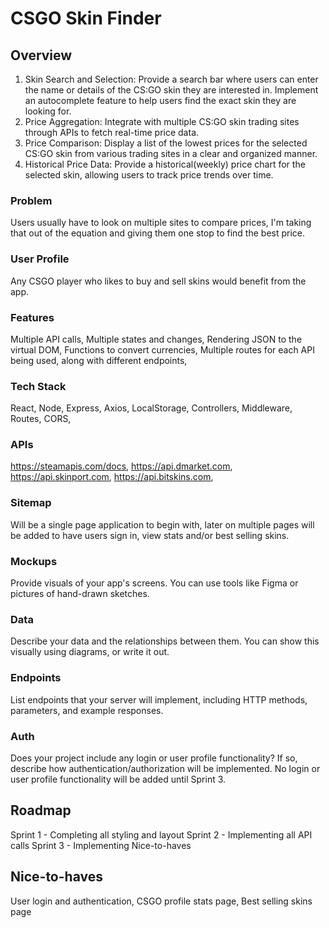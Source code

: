 # CSGO Skin Finder

## Overview

1. Skin Search and Selection:
   Provide a search bar where users can enter the name or details of the CS:GO skin they are interested in.
   Implement an autocomplete feature to help users find the exact skin they are looking for.
2. Price Aggregation:
   Integrate with multiple CS:GO skin trading sites through APIs to fetch real-time price data.
3. Price Comparison:
   Display a list of the lowest prices for the selected CS:GO skin from various trading sites in a clear and organized manner.
4. Historical Price Data:
   Provide a historical(weekly) price chart for the selected skin, allowing users to track price trends over time.

### Problem

Users usually have to look on multiple sites to compare prices, I'm taking that out of the equation and giving them one stop to find the best price.

### User Profile

Any CSGO player who likes to buy and sell skins would benefit from the app.

### Features

Multiple API calls,
Multiple states and changes,
Rendering JSON to the virtual DOM,
Functions to convert currencies,
Multiple routes for each API being used, along with different endpoints,

### Tech Stack

React,
Node,
Express,
Axios,
LocalStorage,
Controllers,
Middleware,
Routes,
CORS,

### APIs

https://steamapis.com/docs,
https://api.dmarket.com,
https://api.skinport.com,
https://api.bitskins.com,

### Sitemap

Will be a single page application to begin with, later on multiple pages will be added to have users sign in, view stats and/or best selling skins.

### Mockups

Provide visuals of your app's screens. You can use tools like Figma or pictures of hand-drawn sketches.

### Data

Describe your data and the relationships between them. You can show this visually using diagrams, or write it out.

### Endpoints

List endpoints that your server will implement, including HTTP methods, parameters, and example responses.

### Auth

Does your project include any login or user profile functionality? If so, describe how authentication/authorization will be implemented.
No login or user profile functionality will be added until Sprint 3.

## Roadmap

Sprint 1 - Completing all styling and layout
Sprint 2 - Implementing all API calls
Sprint 3 - Implementing Nice-to-haves

## Nice-to-haves

User login and authentication,
CSGO profile stats page,
Best selling skins page
